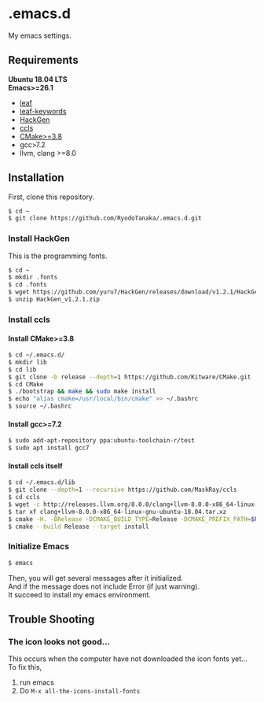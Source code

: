 # .emacs.d
My emacs settings.

## Requirements
**Ubuntu 18.04 LTS**  
**Emacs>=26.1**
- [leaf](https://github.com/conao3/leaf.el)
- [leaf-keywords](https://github.com/conao3/leaf-keywords.el#hydra-keyword)
- [HackGen](https://github.com/yuru7/HackGen)
- [ccls](https://github.com/MaskRay/ccls/wiki/Build)
- [CMake>=3.8](https://github.com/Kitware/CMake)
- gcc>7.2
- llvm, clang >=8.0

## Installation
First, clone this repository.
```bash
$ cd ~
$ git clone https://github.com/RyodoTanaka/.emacs.d.git
```
### Install HackGen
This is the programming fonts.
```bash
$ cd ~
$ mkdir .fonts
$ cd .fonts
$ wget https://github.com/yuru7/HackGen/releases/download/v1.2.1/HackGen_v1.2.1.zip
$ unzip HackGen_v1.2.1.zip
```

### Install ccls
#### Install CMake>=3.8
```bash
$ cd ~/.emacs.d/
$ mkdir lib
$ cd lib
$ git clone -b release --depth=1 https://github.com/Kitware/CMake.git
$ cd CMake
$ ./bootstrap && make && sudo make install
$ echo "alias cmake=/usr/local/bin/cmake" >> ~/.bashrc
$ source ~/.bashrc
```
#### Install gcc>=7.2
```bash
$ sudo add-apt-repository ppa:ubuntu-toolchain-r/test
$ sudo apt install gcc7
```
#### Install ccls itself
```bash
$ cd ~/.emacs.d/lib
$ git clone --depth=1 --recursive https://github.com/MaskRay/ccls
$ cd ccls
$ wget -c http://releases.llvm.org/8.0.0/clang+llvm-8.0.0-x86_64-linux-gnu-ubuntu-18.04.tar.xz
$ tar xf clang+llvm-8.0.0-x86_64-linux-gnu-ubuntu-18.04.tar.xz
$ cmake -H. -BRelease -DCMAKE_BUILD_TYPE=Release -DCMAKE_PREFIX_PATH=$PWD/clang+llvm-8.0.0-x86_64-linux-gnu-ubuntu-18.04
$ cmake --build Release --target install
```
### Initialize Emacs
```bash
$ emacs
```
Then, you will get several messages after it initialized.  
And if the message does not include Error (if just warning).  
It succeed to install my emacs environment.

## Trouble Shooting
### The icon looks not good...
This occurs when the computer have not downloaded the icon fonts yet...  
To fix this, 
1. run emacs
2. Do `M-x all-the-icons-install-fonts`

